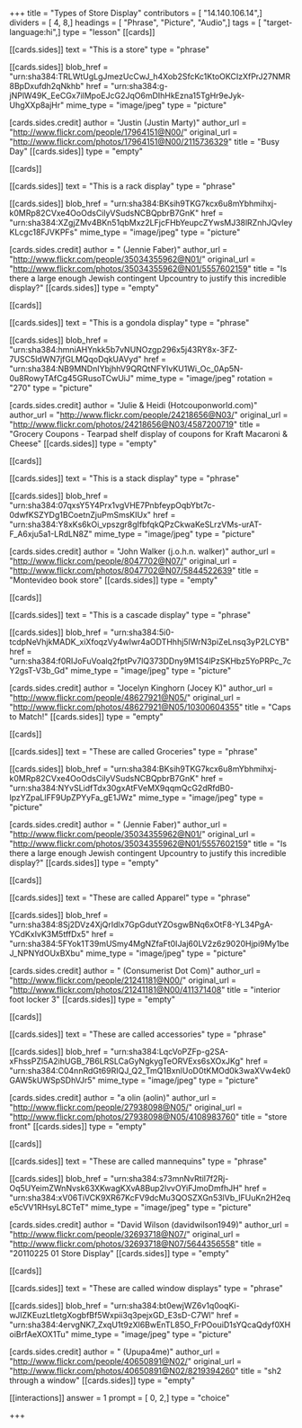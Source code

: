 +++
title = "Types of Store Display"
contributors = [ "14.140.106.14",]
dividers = [ 4, 8,]
headings = [ "Phrase", "Picture", "Audio",]
tags = [ "target-language:hi",]
type = "lesson"
[[cards]]

[[cards.sides]]
text = "This is a store"
type = "phrase"

[[cards.sides]]
blob_href = "urn:sha384:TRLWtUgLgJmezUcCwJ_h4Xob2SfcKc1KtoOKCIzXfPrJ27NMR8BpDxufdh2qNkhb"
href = "urn:sha384:g-jNPlW49K_EeCGx7ilMpoEJcG2JqO6mDIhHkEzna15TgHr9eJyk-UhgXXp8ajHr"
mime_type = "image/jpeg"
type = "picture"

[cards.sides.credit]
author = "Justin (Justin Marty)"
author_url = "http://www.flickr.com/people/17964151@N00/"
original_url = "http://www.flickr.com/photos/17964151@N00/2115736329"
title = "Busy Day"
[[cards.sides]]
type = "empty"

[[cards]]

[[cards.sides]]
text = "This is a rack display"
type = "phrase"

[[cards.sides]]
blob_href = "urn:sha384:BKsih9TKG7kcx6u8mYbhmihxj-k0MRp82CVxe4OoOdsCilyVSudsNCBQpbrB7GnK"
href = "urn:sha384:XZgjZMv4BKn51qbMxz2LFjcFHbYeupcZYwsMJ38lRZnhJQvIeyKLcgc18FJVKPFs"
mime_type = "image/jpeg"
type = "picture"

[cards.sides.credit]
author = " (Jennie Faber)"
author_url = "http://www.flickr.com/people/35034355962@N01/"
original_url = "http://www.flickr.com/photos/35034355962@N01/5557602159"
title = "Is there a large enough Jewish contingent Upcountry to justify this incredible display?"
[[cards.sides]]
type = "empty"

[[cards]]

[[cards.sides]]
text = "This is a gondola display"
type = "phrase"

[[cards.sides]]
blob_href = "urn:sha384:hmniAHYnkk5b7vNUNOzgp296x5j43RY8x-3FZ-7USC5IdWN7jfGLMQqoDqkUAVyd"
href = "urn:sha384:NB9MNDnIYbjhhV9QRQtNFYIvKU1Wi_Oc_0Ap5N-0u8RowyTAfCg45GRusoTCwUiJ"
mime_type = "image/jpeg"
rotation = "270"
type = "picture"

[cards.sides.credit]
author = "Julie & Heidi (Hotcouponworld.com)"
author_url = "http://www.flickr.com/people/24218656@N03/"
original_url = "http://www.flickr.com/photos/24218656@N03/4587200719"
title = "Grocery Coupons - Tearpad shelf display of coupons for Kraft Macaroni & Cheese"
[[cards.sides]]
type = "empty"

[[cards]]

[[cards.sides]]
text = "This is a stack display"
type = "phrase"

[[cards.sides]]
blob_href = "urn:sha384:07qxsY5Y4Prx1vgVHE7PnbfeypOqbYbt7c-0dwfKSZYDg1BCoetnZjuPmSmsKIUx"
href = "urn:sha384:Y8xKs6kOi_vpszgr8gIfbfqkQPzCkwaKeSLrzVMs-urAT-F_A6xju5a1-LRdLN8Z"
mime_type = "image/jpeg"
type = "picture"

[cards.sides.credit]
author = "John Walker (j.o.h.n. walker)"
author_url = "http://www.flickr.com/people/8047702@N07/"
original_url = "http://www.flickr.com/photos/8047702@N07/5844522639"
title = "Montevideo book store"
[[cards.sides]]
type = "empty"

[[cards]]

[[cards.sides]]
text = "This is a cascade display"
type = "phrase"

[[cards.sides]]
blob_href = "urn:sha384:5i0-tcdpNeVhjkMADK_xiXfoqzVy4wIwr4aODTHhhj5IWrN3piZeLnsq3yP2LCYB"
href = "urn:sha384:f0RIJoFuVoalq2fptPv7lQ373DDny9M1S4lPzSKHbz5YoPRPc_7cY2gsT-V3b_Gd"
mime_type = "image/jpeg"
type = "picture"

[cards.sides.credit]
author = "Jocelyn Kinghorn (Jocey K)"
author_url = "http://www.flickr.com/people/48627921@N05/"
original_url = "http://www.flickr.com/photos/48627921@N05/10300604355"
title = "Caps to Match!"
[[cards.sides]]
type = "empty"

[[cards]]

[[cards.sides]]
text = "These are called Groceries"
type = "phrase"

[[cards.sides]]
blob_href = "urn:sha384:BKsih9TKG7kcx6u8mYbhmihxj-k0MRp82CVxe4OoOdsCilyVSudsNCBQpbrB7GnK"
href = "urn:sha384:NYvSLidfTdx30gxAtFVeMX9qqmQcG2dRfdB0-lpzYZpaLlFF9UpZPYyFa_gE1JWz"
mime_type = "image/jpeg"
type = "picture"

[cards.sides.credit]
author = " (Jennie Faber)"
author_url = "http://www.flickr.com/people/35034355962@N01/"
original_url = "http://www.flickr.com/photos/35034355962@N01/5557602159"
title = "Is there a large enough Jewish contingent Upcountry to justify this incredible display?"
[[cards.sides]]
type = "empty"

[[cards]]

[[cards.sides]]
text = "These are called Apparel"
type = "phrase"

[[cards.sides]]
blob_href = "urn:sha384:8Sj2DVz4XjQrIdlx7GpGdutYZOsgwBNq6xOtF8-YL34PgA-YCdKxIvK3M5tffDx5"
href = "urn:sha384:5FYok1T39mUSmy4MgNZfaFt0IJaj60LV2z6z9020Hjpi9My1beJ_NPNYdOUxBXbu"
mime_type = "image/jpeg"
type = "picture"

[cards.sides.credit]
author = " (Consumerist Dot Com)"
author_url = "http://www.flickr.com/people/21241181@N00/"
original_url = "http://www.flickr.com/photos/21241181@N00/411371408"
title = "interior foot locker 3"
[[cards.sides]]
type = "empty"

[[cards]]

[[cards.sides]]
text = "These are called accessories"
type = "phrase"

[[cards.sides]]
blob_href = "urn:sha384:LqcVoPZFp-g2SA-xFhssPZl5A2ihUGB_7B6LRSLCaGyNgkygTeORVExs6sXOxJKg"
href = "urn:sha384:C04nnRdGt69RIQJ_Q2_TmQ1BxnlUoD0tKMOd0k3waXVw4ek0GAW5kUWSpSDhVJr5"
mime_type = "image/jpeg"
type = "picture"

[cards.sides.credit]
author = "a olin (aolin)"
author_url = "http://www.flickr.com/people/27938098@N05/"
original_url = "http://www.flickr.com/photos/27938098@N05/4108983760"
title = "store front"
[[cards.sides]]
type = "empty"

[[cards]]

[[cards.sides]]
text = "These are called mannequins"
type = "phrase"

[[cards.sides]]
blob_href = "urn:sha384:s73mnNvRtil7f2Rj-Oq5UYeimZWnNvsk63XKwagKXvA8Bup2lvvOYiFJmoDmfhJH"
href = "urn:sha384:xV06TiVCK9XR67KcFV9dcMu3QOSZXGn53lVb_lFUuKn2H2eqe5cVV1RHsyL8CTeT"
mime_type = "image/jpeg"
type = "picture"

[cards.sides.credit]
author = "David Wilson (davidwilson1949)"
author_url = "http://www.flickr.com/people/32693718@N07/"
original_url = "http://www.flickr.com/photos/32693718@N07/5644356558"
title = "20110225 01 Store Display"
[[cards.sides]]
type = "empty"

[[cards]]

[[cards.sides]]
text = "These are called window displays"
type = "phrase"

[[cards.sides]]
blob_href = "urn:sha384:bt0ewjWZ6v1q0oqKi-wJIZKEuzLtIetgXogbfBf5Wxpii3q3pejxGD_E3sD-C7Wl"
href = "urn:sha384:4ervgNK7_ZxqU1t9zXl6BwEnTL85O_FrPOouiD1sYQcaQdyf0XHoiBrfAeXOX1Tu"
mime_type = "image/jpeg"
type = "picture"

[cards.sides.credit]
author = " (Upupa4me)"
author_url = "http://www.flickr.com/people/40650891@N02/"
original_url = "http://www.flickr.com/photos/40650891@N02/8219394260"
title = "sh2 through a window"
[[cards.sides]]
type = "empty"

[[interactions]]
answer = 1
prompt = [ 0, 2,]
type = "choice"

+++
